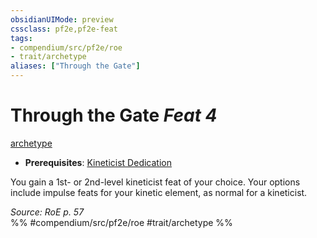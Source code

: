 ```yaml
---
obsidianUIMode: preview
cssclass: pf2e,pf2e-feat
tags:
- compendium/src/pf2e/roe
- trait/archetype
aliases: ["Through the Gate"]
---
```

# Through the Gate  *Feat 4*  
[archetype](rules/traits/archetype.md "Archetype Feat Trait")  

- **Prerequisites**: [Kineticist Dedication](compendium/feats/kineticist-dedication-roe.md)

You gain a 1st- or 2nd-level kineticist feat of your choice. Your options include impulse feats for your kinetic element, as normal for a kineticist.

*Source: RoE p. 57*  
%% #compendium/src/pf2e/roe #trait/archetype %%